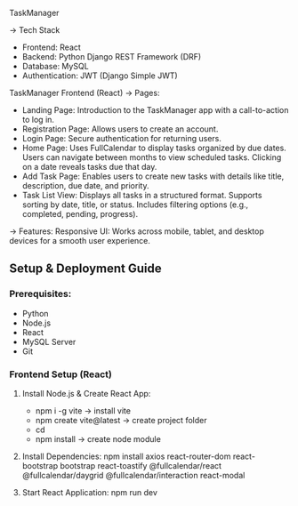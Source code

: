 TaskManager

 → Tech Stack
   - Frontend: React
   - Backend: Python Django REST Framework (DRF)
   - Database: MySQL
   - Authentication: JWT (Django Simple JWT)

TaskManager Frontend (React)
→ Pages:
   - Landing Page: Introduction to the TaskManager app with a call-to-action to log in.
   - Registration Page: Allows users to create an account.
   - Login Page: Secure authentication for returning users.
   - Home Page:
        Uses FullCalendar to display tasks organized by due dates.
        Users can navigate between months to view scheduled tasks.
        Clicking on a date reveals tasks due that day.
   - Add Task Page: Enables users to create new tasks with details like title, description, due date, and priority.
   - Task List View:
        Displays all tasks in a structured format.
        Supports sorting by date, title, or status.
        Includes filtering options (e.g., completed, pending, progress).

 →  Features:
      Responsive UI: Works across mobile, tablet, and desktop devices for a smooth user experience.

## Setup & Deployment Guide

### Prerequisites:
- Python
- Node.js 
- React
- MySQL Server
- Git


### Frontend Setup (React)
1. Install Node.js & Create React App:
     - npm i -g vite -> install vite
     - npm create vite@latest <appname> -> create project folder
     - cd <appname>
     - npm install -> create node module
   
2. Install Dependencies:
      npm install axios react-router-dom react-bootstrap bootstrap react-toastify @fullcalendar/react @fullcalendar/daygrid @fullcalendar/interaction react-modal
 
3. Start React Application:
      npm run dev





